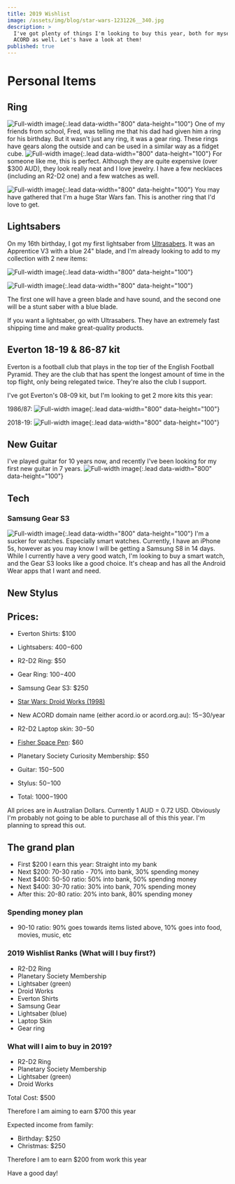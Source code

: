 ```yaml
---
title: 2019 Wishlist
image: /assets/img/blog/star-wars-1231226__340.jpg
description: >
  I've got plenty of things I'm looking to buy this year, both for myself and
  ACORD as well. Let's have a look at them!
published: true
---
```


# Personal Items
## Ring
![Full-width image](https://i.etsystatic.com/17434592/d/il/4d38f1/1566916155/il_340x270.1566916155_g1ow.jpg?version=0){:.lead data-width="800" data-height="100"}
One of my friends from school, Fred, was telling me that his dad had given him a ring for his birthday. But it wasn't just any ring, it was a gear ring. These rings have gears along the outside and can be used in a similar way as a fidget cube.
![Full-width image](https://i.etsystatic.com/6173482/r/il/30b123/1321111846/il_570xN.1321111846_gcd2.jpg){:.lead data-width="800" data-height="100"}
For someone like me, this is perfect. Although they are quite expensive (over $300 AUD), they look really neat and I love jewelry. I have a few necklaces (including an R2-D2 one) and a few watches as well.

![Full-width image](https://images-na.ssl-images-amazon.com/images/I/71Bf2D6TulL._UY500_.jpg){:.lead data-width="800" data-height="100"}
You may have gathered that I'm a huge Star Wars fan. This is another ring that I'd love to get.

## Lightsabers
On my 16th birthday, I got my first lightsaber from [Ultrasabers](http://ultrasabers.com). It was an Apprentice V3 with a blue 24" blade, and I'm already looking to add to my collection with 2 new items:

![Full-width image](https://ultrasabers.com/wp-content/uploads/2018/09/V5.1-Initiate-gold-side-view.jpg){:.lead data-width="800" data-height="100"}

![Full-width image](https://ultrasabers.com/wp-content/uploads/2015/08/p-1000-SOUND-MantisDark-2.jpg){:.lead data-width="800" data-height="100"}

The first one will have a green blade and have sound, and the second one will be a stunt saber with a blue blade.

If you want a lightsaber, go with Ultrasabers. They have an extremely fast shipping time and make great-quality products.

## Everton 18-19 & 86-87 kit
Everton is a football club that plays in the top tier of the English Football Pyramid. They are the club that has spent the longest amount of time in the top flight, only being relegated twice. They're also the club I support.

I've got Everton's 08-09 kit, but I'm looking to get 2 more kits this year:

1986/87:
![Full-width image](https://image2.kbobject.com/efc-63172.jpg?width=250&height=250&quality=80){:.lead data-width="800" data-height="100"}

2018-19:
![Full-width image](https://www.soccerlord.se/wp-content/uploads/2018/05/Everton-Home-Football-Shirt-1819.jpg){:.lead data-width="800" data-height="100"}

## New Guitar
I've played guitar for 10 years now, and recently I've been looking for my first new guitar in 7 years. 
![Full-width image](http://www.mooloolabamusic.com.au/assets/full/6042902.jpg){:.lead data-width="800" data-height="100"}

## Tech
### Samsung Gear S3
![Full-width image](https://images.samsung.com/is/image/samsung/au-gear-s3-frontier-r760-sm-r760ndaaxsa-000000001-front-black?$PD_GALLERY_L_JPG$){:.lead data-width="800" data-height="100"}
I'm a sucker for watches. Especially smart watches. Currently, I have an iPhone 5s, however as you may know I will be getting a Samsung S8 in 14 days. While I currently have a very good watch, I'm looking to buy a smart watch, and the Gear S3 looks like a good choice. It's cheap and has all the Android Wear apps that I want and need.

## New Stylus


## Prices:
- Everton Shirts: $100
- Lightsabers: $400-$600
- R2-D2 Ring: $50
- Gear Ring: $100-$400
- Samsung Gear S3: $250
- [Star Wars: Droid Works (1998)](https://www.amazon.com/Star-Wars-Droid-Works/dp/B00002SV6E)
- New ACORD domain name (either acord.io or acord.org.au): $15-$30/year
- R2-D2 Laptop skin: $30-$50
- [Fisher Space Pen](https://www.spacepen.com/chromebulletwithspaceshuttle.aspx): $60
- Planetary Society Curiosity Membership: $50
- Guitar: $150-$500
- Stylus: $50-$100

- Total: $1000-$1900


All prices are in Australian Dollars. Currently 1 AUD = 0.72 USD. Obviously I'm probably not going to be able to purchase all of this this year. I'm planning to spread this out.

## The grand plan

- First $200 I earn this year: Straight into my bank
- Next $200: 70-30 ratio - 70% into bank, 30% spending money
- Next $400: 50-50 ratio: 50% into bank, 50% spending money
- Next $400: 30-70 ratio: 30% into bank, 70% spending money
- After this: 20-80 ratio: 20% into bank, 80% spending money

### Spending money plan
- 90-10 ratio: 90% goes towards items listed above, 10% goes into food, movies, music, etc

### 2019 Wishlist Ranks (What will I buy first?)
- R2-D2 Ring
- Planetary Society Membership
- Lightsaber (green)
- Droid Works
- Everton Shirts
- Samsung Gear
- Lightsaber (blue)
- Laptop Skin
- Gear ring

### What will I aim to buy in 2019?
- R2-D2 Ring
- Planetary Society Membership
- Lightsaber (green)
- Droid Works

Total Cost: $500

Therefore I am aiming to earn $700 this year

Expected income from family:
- Birthday: $250
- Christmas: $250

Therefore I am to earn $200 from work this year

Have a good day!